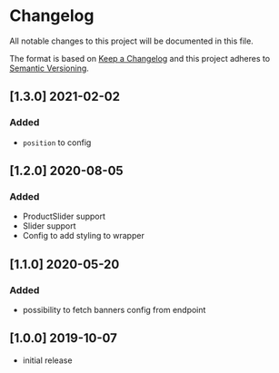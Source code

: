 # Changelog

All notable changes to this project will be documented in this file.

The format is based on [Keep a Changelog](http://keepachangelog.com/) and this project adheres to [Semantic Versioning](http://semver.org/).

## [1.3.0] 2021-02-02
### Added
- `position` to config

## [1.2.0] 2020-08-05
### Added
- ProductSlider support
- Slider support
- Config to add styling to wrapper

## [1.1.0] 2020-05-20
### Added
- possibility to fetch banners config from endpoint

## [1.0.0] 2019-10-07
- initial release
